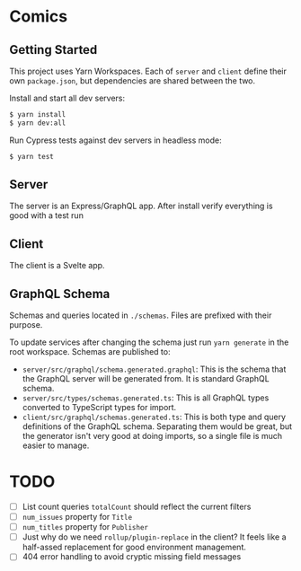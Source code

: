 # Comics

## Getting Started

This project uses Yarn Workspaces. Each of `server` and `client` define their own `package.json`, but dependencies are shared between the two.

Install and start all dev servers:

```sh
$ yarn install
$ yarn dev:all
```

Run Cypress tests against dev servers in headless mode:

```sh
$ yarn test
```

## Server

The server is an Express/GraphQL app. After install verify everything is good with a test run

## Client

The client is a Svelte app.

## GraphQL Schema

Schemas and queries located in `./schemas`. Files are prefixed with their purpose.

To update services after changing the schema just run `yarn generate` in the root workspace. Schemas are published to:

- `server/src/graphql/schema.generated.graphql`: This is the schema that the GraphQL server will be generated from. It is standard GraphQL schema.
- `server/src/types/schemas.generated.ts`: This is all GraphQL types converted to TypeScript types for import.
- `client/src/graphql/schemas.generated.ts`: This is both type and query definitions of the GraphQL schema. Separating them would be great, but the generator isn't very good at doing imports, so a single file is much easier to manage.

# TODO

- [ ] List count queries `totalCount` should reflect the current filters
- [ ] `num_issues` property for `Title`
- [ ] `num_titles` property for `Publisher`
- [ ] Just why do we need `rollup/plugin-replace` in the client? It feels like a half-assed replacement for good environment management.
- [ ] 404 error handling to avoid cryptic missing field messages
